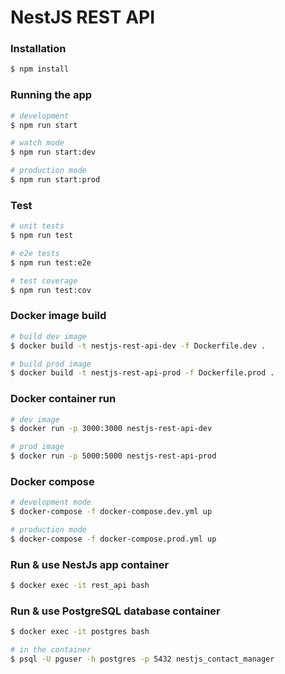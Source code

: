# NestJS REST API

### Installation

```bash
$ npm install
```

### Running the app

```bash
# development
$ npm run start

# watch mode
$ npm run start:dev

# production mode
$ npm run start:prod
```

### Test

```bash
# unit tests
$ npm run test

# e2e tests
$ npm run test:e2e

# test coverage
$ npm run test:cov
```

### Docker image build
```bash
# build dev image
$ docker build -t nestjs-rest-api-dev -f Dockerfile.dev .

# build prod image
$ docker build -t nestjs-rest-api-prod -f Dockerfile.prod .
```

### Docker container run
```bash
# dev image
$ docker run -p 3000:3000 nestjs-rest-api-dev

# prod image
$ docker run -p 5000:5000 nestjs-rest-api-prod
```

### Docker compose
```bash
# development mode
$ docker-compose -f docker-compose.dev.yml up

# production mode
$ docker-compose -f docker-compose.prod.yml up
```

### Run & use NestJs app container
```bash
$ docker exec -it rest_api bash
```

### Run & use PostgreSQL database container
```bash
$ docker exec -it postgres bash

# in the container
$ psql -U pguser -h postgres -p 5432 nestjs_contact_manager
```
